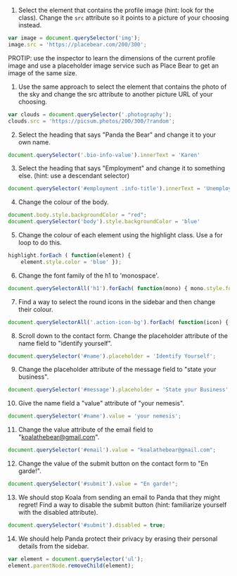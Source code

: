 1. Select the element that contains the profile image (hint: look for the class). Change the `src` attribute so it points to a picture of your choosing instead.

``` Javascript
var image = document.querySelector('img');
image.src = 'https://placebear.com/200/300';
```

PROTIP: use the inspector to learn the dimensions of the current profile image and use a placeholder image service such as Place Bear to get an image of the same size.

1. Use the same approach to select the element that contains the photo of the sky and change the src attribute to another picture URL of your choosing.

``` Javascript
var clouds = document.querySelector('.photography');
clouds.src = 'https://picsum.photos/200/300/?random';
```

2. Select the heading that says "Panda the Bear" and change it to your own name.

``` Javascript
document.querySelector('.bio-info-value').innerText = 'Karen'
```

3. Select the heading that says "Employment" and change it to something else. (hint: use a descendant selector)

``` Javascript
document.querySelector('#employment .info-title').innerText = 'Unemployment'
```

4. Change the colour of the body.

``` Javascript
document.body.style.backgroundColor = "red";
document.querySelector('body').style.backgroundColor = 'blue'
```

5. Change the colour of each element using the highlight class. Use a for loop to do this.

``` Javascript
highlight.forEach ( function(element) {
    element.style.color = 'blue' });
```

6. Change the font family of the h1 to 'monospace'.

``` Javascript
document.querySelectorAll('h1').forEach( function(mono) { mono.style.fontFamily = 'monospace'});
```

7. Find a way to select the round icons in the sidebar and then change their colour.

``` Javascript
document.querySelectorAll('.action-icon-bg').forEach( function(icon) { icon.style.backgroundColor = 'red'});
```

8. Scroll down to the contact form. Change the placeholder attribute of the name field to "identify yourself".

``` Javascript
document.querySelector('#name').placeholder = 'Identify Yourself';
```

9. Change the placeholder attribute of the message field to "state your business".

``` Javascript
document.querySelector('#message').placeholder = 'State your Business';
```

10. Give the name field a "value" attribute of "your nemesis".

``` Javascript
document.querySelector('#name').value = 'your nemesis';
```

11. Change the value attribute of the email field to "koalathebear@gmail.com".

``` Javascript
document.querySelector('#email').value = "koalathebear@gmail.com";
```

12. Change the value of the submit button on the contact form to "En garde!".

``` Javascript
document.querySelector('#submit').value = "En garde!";
```

13. We should stop Koala from sending an email to Panda that they might regret! Find a way to disable the submit button (hint: familiarize yourself with the disabled attribute).

``` Javascript
document.querySelector('#submit').disabled = true;
```

14. We should help Panda protect their privacy by erasing their personal details from the sidebar.

``` Javascript
var element = document.querySelector('ul');
element.parentNode.removeChild(element);
```
